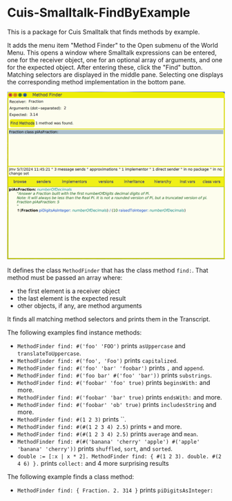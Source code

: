 # Cuis-Smalltalk-FindByExample

This is a package for Cuis Smalltalk that finds methods by example.

It adds the menu item "Method Finder" to the Open submenu of the World Menu.
This opens a window where Smalltalk expressions can be entered,
one for the receiver object, one for an optional array of arguments,
and one for the expected object.
After entering these, click the "Find" button.
Matching selectors are displayed in the middle pane.
Selecting one displays the corresponding method implementation in the bottom pane.

<img alt="Method Finder screenshot" src="./cuis-method-finder.png">

It defines the class `MethodFinder` that has the class method `find:`.
That method must be passed an array where:

- the first element is a receiver object
- the last element is the expected result
- other objects, if any, are method arguments

It finds all matching method selectors and prints them in the Transcript.

The following examples find instance methods:

- `MethodFinder find: #('foo' 'FOO')` prints `asUppercase` and `translateToUppercase`.
- `MethodFinder find: #('foo', 'Foo')` prints `capitalized`.
- `MethodFinder find: #('foo' 'bar' 'foobar')` prints `,` and `append`.
- `MethodFinder find: #('foo bar' #('foo' 'bar'))` prints `substrings`.
- `MethodFinder find: #('foobar' 'foo' true)` prints `beginsWith:` and more.
- `MethodFinder find: #('foobar' 'bar' true)` prints `endsWith:` and more.
- `MethodFinder find: #('foobar' 'ob' true)` prints `includesString` and more.
- `MethodFinder find: #(1 2 3)` prints ``.
- `MethodFinder find: #(#(1 2 3 4) 2.5)` prints `+` and more.
- `MethodFinder find: #(#(1 2 3 4) 2.5)` prints `average` and `mean`.
- `MethodFinder find: #(#('banana' 'cherry' 'apple') #('apple' 'banana' 'cherry'))` prints `shuffled`, `sort`, and `sorted`.
- `double := [:x | x * 2]. MethodFinder find: { #(1 2 3). double. #(2 4 6) }.` prints `collect:` and 4 more surprising results

The following example finds a class method:

- `MethodFinder find: { Fraction. 2. 314 }` prints `piDigitsAsInteger:`
